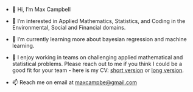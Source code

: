 - 👋 Hi, I’m Max Campbell

- 👀 I’m interested in Applied Mathematics, Statistics, and Coding in the Environmental, Social and Financial domains.

- 🌱 I’m currently learning more about bayesian regression and machine learning.

- 💞️ I enjoy working in teams on challenging applied mathematical and statistical problems. Please reach out to me if you think I could be a good fit for your team - here is my CV: [short version](https://github.com/maxcampb/maxcampb/blob/main/Max_Campbell_CV_short.pdf) or [long version](https://github.com/maxcampb/maxcampb/blob/main/Max_Campbell_CV.pdf).

- 📫 Reach me on email at maxcampbe@gmail.com

<!---
maxcampb/maxcampb is a ✨ special ✨ repository because its `README.md` (this file) appears on your GitHub profile.
You can click the Preview link to take a look at your changes.
--->
